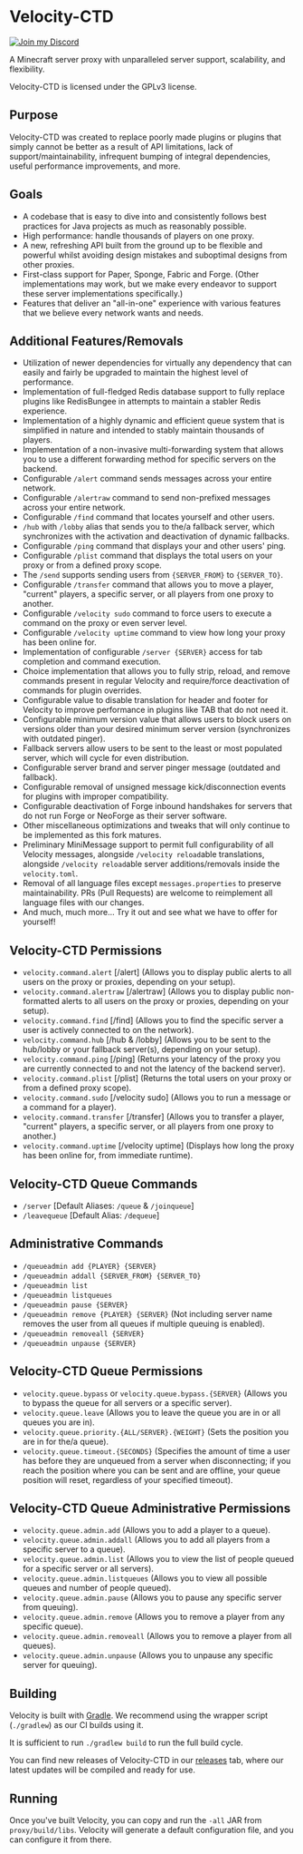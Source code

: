# Velocity-CTD

[![Join my Discord](https://media3.giphy.com/media/v1.Y2lkPTc5MGI3NjExdG5sdGgwazRwYjh4djdsdXJwcHR5ajZrNGE2NDBvcTUzdXltbHp1cCZlcD12MV9pbnRlcm5hbF9naWZfYnlfaWQmY3Q9Zw/fGIwpaCrtkFdHVksSu/giphy.gif)](https://discord.gg/beer)

A Minecraft server proxy with unparalleled server support, scalability,
and flexibility.

Velocity-CTD is licensed under the GPLv3 license.

## Purpose

Velocity-CTD was created to replace poorly made plugins or
plugins that simply cannot be better as a result of API limitations,
lack of support/maintainability, infrequent bumping of integral
dependencies, useful performance improvements, and more.

## Goals

* A codebase that is easy to dive into and consistently follows best practices
  for Java projects as much as reasonably possible.
* High performance: handle thousands of players on one proxy.
* A new, refreshing API built from the ground up to be flexible and powerful
  whilst avoiding design mistakes and suboptimal designs from other proxies.
* First-class support for Paper, Sponge, Fabric and Forge. (Other implementations
  may work, but we make every endeavor to support these server implementations
  specifically.)
* Features that deliver an "all-in-one" experience with various features that
  we believe every network wants and needs.

## Additional Features/Removals

* Utilization of newer dependencies for virtually any dependency that can
  easily and fairly be upgraded to maintain the highest level of performance.
* Implementation of full-fledged Redis database support to fully replace
  plugins like RedisBungee in attempts to maintain a stabler Redis experience.
* Implementation of a highly dynamic and efficient queue system that is
  simplified in nature and intended to stably maintain thousands of players.
* Implementation of a non-invasive multi-forwarding system that allows you
  to use a different forwarding method for specific servers on the backend.
* Configurable `/alert` command sends messages across your entire network.
* Configurable `/alertraw` command to send non-prefixed messages across your
  entire network.
* Configurable `/find` command that locates yourself and other users.
* `/hub` with `/lobby` alias that sends you to the/a fallback server,
  which synchronizes with the activation and deactivation of dynamic fallbacks.
* Configurable `/ping` command that displays your and other users' ping.
* Configurable `/plist` command that displays the total users on your proxy
  or from a defined proxy scope.
* The `/send` supports sending users from `{SERVER_FROM}` to `{SERVER_TO}`.
* Configurable `/transfer` command that allows you to move a player, "current" players,
  a specific server, or all players from one proxy to another.
* Configurable `/velocity sudo` command to force users to execute a command on the
  proxy or even server level.
* Configurable `/velocity uptime` command to view how long your proxy has been online for.
* Implementation of configurable `/server {SERVER}` access for tab completion and
  command execution.
* Choice implementation that allows you to fully strip, reload, and remove commands
  present in regular Velocity and require/force deactivation of commands for
  plugin overrides.
* Configurable value to disable translation for header and footer for Velocity to
  improve performance in plugins like TAB that do not need it.
* Configurable minimum version value that allows users to block users on versions
  older than your desired minimum server version (synchronizes with outdated pinger).
* Fallback servers allow users to be sent to the least or most populated server,
  which will cycle for even distribution.
* Configurable server brand and server pinger message (outdated and fallback).
* Configurable removal of unsigned message kick/disconnection events for plugins
  with improper compatibility.
* Configurable deactivation of Forge inbound handshakes for servers that do not
  run Forge or NeoForge as their server software.
* Other miscellaneous optimizations and tweaks that will only continue to be
  implemented as this fork matures.
* Preliminary MiniMessage support to permit full configurability of all Velocity
  messages, alongside `/velocity reload`able translations, alongside `/velocity reload`able
  server additions/removals inside the `velocity.toml`.
* Removal of all language files except `messages.properties` to preserve
  maintainability. PRs (Pull Requests) are welcome to reimplement all language files
  with our changes.
* And much, much more... Try it out and see what we have to offer for yourself!

## Velocity-CTD Permissions
* `velocity.command.alert` [/alert] (Allows you to display public alerts
  to all users on the proxy or proxies, depending on your setup).
* `velocity.command.alertraw` [/alertraw] (Allows you to display public non-formatted
  alerts to all users on the proxy or proxies, depending on your setup).
* `velocity.command.find` [/find] (Allows you to find the specific server a user is
  actively connected to on the network).
* `velocity.command.hub` [/hub & /lobby] (Allows you to be sent to the hub/lobby or
  your fallback server(s), depending on your setup).
* `velocity.command.ping` [/ping] (Returns your latency of the proxy you are currently
  connected to and not the latency of the backend server).
* `velocity.command.plist` [/plist] (Returns the total users on your proxy
  or from a defined proxy scope).
* `velocity.command.sudo` [/velocity sudo] (Allows you to run a message or a command
  for a player).
* `velocity.command.transfer` [/transfer] (Allows you to transfer a player, "current" players,
  a specific server, or all players from one proxy to another.)
* `velocity.command.uptime` [/velocity uptime] (Displays how long the proxy has been
  online for, from immediate runtime).

## Velocity-CTD Queue Commands
* `/server` [Default Aliases: `/queue` & `/joinqueue`]
* `/leavequeue` [Default Alias: `/dequeue`]

## Administrative Commands
* `/queueadmin add {PLAYER} {SERVER}`
* `/queueadmin addall {SERVER_FROM} {SERVER_TO}`
* `/queueadmin list`
* `/queueadmin listqueues`
* `/queueadmin pause {SERVER}`
* `/queueadmin remove {PLAYER} {SERVER}` (Not including server name
  removes the user from all queues if multiple queuing is enabled).
* `/queueadmin removeall {SERVER}`
* `/queueadmin unpause {SERVER}`

## Velocity-CTD Queue Permissions
* `velocity.queue.bypass` or `velocity.queue.bypass.{SERVER}` (Allows you to bypass the queue for all
  servers or a specific server).
* `velocity.queue.leave` (Allows you to leave the queue you are in or all queues you are in).
* `velocity.queue.priority.{ALL/SERVER}.{WEIGHT}` (Sets the position you are in for the/a queue).
* `velocity.queue.timeout.{SECONDS}` (Specifies the amount of time a user has before they
  are unqueued from a server when disconnecting; if you reach the position where
  you can be sent and are offline, your queue position will reset, regardless of
  your specified timeout).

## Velocity-CTD Queue Administrative Permissions
* `velocity.queue.admin.add` (Allows you to add a player to a queue).
* `velocity.queue.admin.addall` (Allows you to add all players from a specific server to a queue).
* `velocity.queue.admin.list` (Allows you to view the list of people queued for a specific server or all servers).
* `velocity.queue.admin.listqueues` (Allows you to view all possible queues and number of people queued).
* `velocity.queue.admin.pause` (Allows you to pause any specific server from queuing).
* `velocity.queue.admin.remove` (Allows you to remove a player from any specific queue).
* `velocity.queue.admin.removeall` (Allows you to remove a player from all queues).
* `velocity.queue.admin.unpause` (Allows you to unpause any specific server for queuing).

## Building

Velocity is built with [Gradle](https://gradle.org). We recommend using the
wrapper script (`./gradlew`) as our CI builds using it.

It is sufficient to run `./gradlew build` to run the full build cycle.

You can find new releases of Velocity-CTD in our [releases](https://github.com/GemstoneGG/Velocity-CTD/releases) tab,
where our latest updates will be compiled and ready for use.

## Running

Once you've built Velocity, you can copy and run the `-all` JAR from
`proxy/build/libs`. Velocity will generate a default configuration file,
and you can configure it from there.
